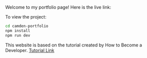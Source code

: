 Welcome to my portfolio page! Here is the live link: 

To view the project:

```bash
cd camden-portfolio
npm install
npm run dev
```
This website is based on the tutorial created by How to Become a Developer. [Tutorial Link](https://www.youtube.com/watch?v=ldwlOzRvYOU)
